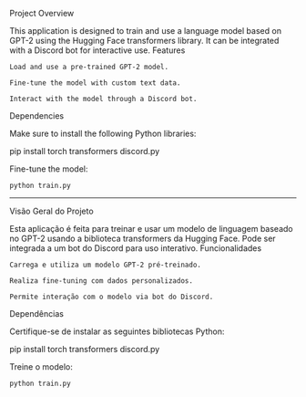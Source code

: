 Project Overview

This application is designed to train and use a language model based on GPT-2 using the Hugging Face transformers library. It can be integrated with a Discord bot for interactive use.
 Features

    Load and use a pre-trained GPT-2 model.

    Fine-tune the model with custom text data.

    Interact with the model through a Discord bot.

 Dependencies

Make sure to install the following Python libraries:

pip install torch transformers discord.py


Fine-tune the model:

    python train.py

----

 Visão Geral do Projeto

Esta aplicação é feita para treinar e usar um modelo de linguagem baseado no GPT-2 usando a biblioteca transformers da Hugging Face. Pode ser integrada a um bot do Discord para uso interativo.
 Funcionalidades

    Carrega e utiliza um modelo GPT-2 pré-treinado.

    Realiza fine-tuning com dados personalizados.

    Permite interação com o modelo via bot do Discord.

 Dependências

Certifique-se de instalar as seguintes bibliotecas Python:

pip install torch transformers discord.py


Treine o modelo:

    python train.py
